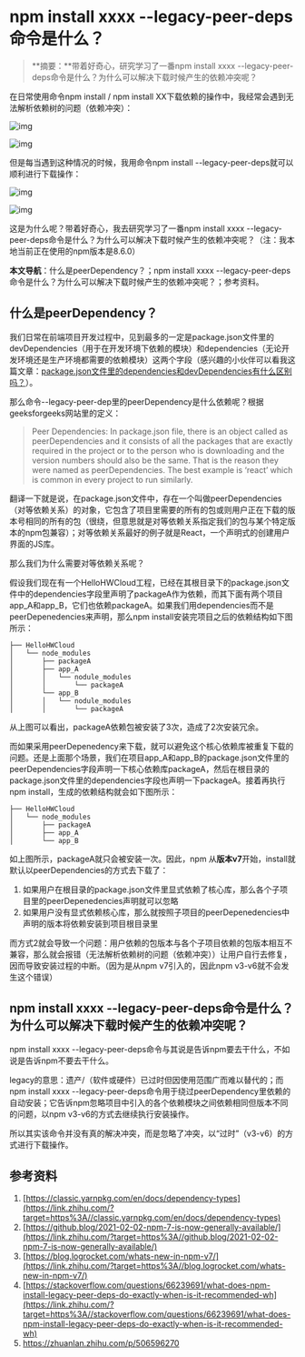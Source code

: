# npm install xxxx --legacy-peer-deps命令是什么？

> **摘要：**带着好奇心，研究学习了一番npm install xxxx --legacy-peer-deps命令是什么？为什么可以解决下载时候产生的依赖冲突呢？

在日常使用命令npm install / npm install XX下载依赖的操作中，我经常会遇到无法解析依赖树的问题（依赖冲突）：

![img](https://pic4.zhimg.com/80/v2-64d128e0832653b2cc3d2fd662012b53_720w.jpg)

![img](https://pic1.zhimg.com/80/v2-ff7697363976aa20c58c420b9a6a1edc_720w.jpg)

但是每当遇到这种情况的时候，我用命令npm install --legacy-peer-deps就可以顺利进行下载操作：

![img](https://pic4.zhimg.com/80/v2-497af2796fd6a4296c4c978539ce35ab_720w.jpg)

![img](https://pic2.zhimg.com/80/v2-72f025b47b241800d030f39b6c7e0859_720w.jpg)

这是为什么呢？带着好奇心，我去研究学习了一番npm install xxxx --legacy-peer-deps命令是什么？为什么可以解决下载时候产生的依赖冲突呢？（注：我本地当前正在使用的npm版本是8.6.0）

**本文导航**：什么是peerDependency？；npm install xxxx --legacy-peer-deps命令是什么？为什么可以解决下载时候产生的依赖冲突呢？；参考资料。

## 什么是peerDependency？

我们日常在前端项目开发过程中，见到最多的一定是package.json文件里的devDependencies（用于在开发环境下依赖的模块）和dependencies（无论开发环境还是生产环境都需要的依赖模块）这两个字段（感兴趣的小伙伴可以看我这篇文章：[package.json文件里的dependencies和devDependencies有什么区别吗？](https://link.zhihu.com/?target=https%3A//bbs.huaweicloud.com/blogs/346736)）。

那么命令--legacy-peer-dep里的peerDependency是什么依赖呢？根据geeksforgeeks网站里的定义：

> Peer Dependencies: In package.json file, there is an object called as peerDependencies and it consists of all the packages that are exactly required in the project or to the person who is downloading and the version numbers should also be the same. That is the reason they were named as peerDependencies. The best example is ‘react’ which is common in every project to run similarly.

翻译一下就是说，在package.json文件中，存在一个叫做peerDependencies（对等依赖关系）的对象，它包含了项目里需要的所有的包或则用户正在下载的版本号相同的所有的包（很绕，但意思就是对等依赖关系指定我们的包与某个特定版本的npm包兼容）；对等依赖关系最好的例子就是React，一个声明式的创建用户界面的JS库。

那么我们为什么需要对等依赖关系呢？

假设我们现在有一个HelloHWCloud工程，已经在其根目录下的package.json文件中的dependencies字段里声明了packageA作为依赖，而其下面有两个项目app_A和app_B，它们也依赖packageA。如果我们用dependencies而不是peerDepenedencies来声明，那么npm install安装完项目之后的依赖结构如下图所示：

```text
├── HelloHWCloud
│   └── node_modules
│       ├── packageA
│       ├── app_A
│       │   └── nodule_modules
│       │       └── packageA
│       └── app_B
│       │   └── nodule_modules
│       │       └── packageA
```

从上图可以看出，packageA依赖包被安装了3次，造成了2次安装冗余。

而如果采用peerDepenedency来下载，就可以避免这个核心依赖库被重复下载的问题。还是上面那个场景，我们在项目app_A和app_B的package.json文件里的peerDependencies字段声明一下核心依赖库packageA，然后在根目录的package.json文件里的dependencies字段也声明一下packageA。接着再执行npm install，生成的依赖结构就会如下图所示：

```text
├── HelloHWCloud
│   └── node_modules
│       ├── packageA
│       ├── app_A
│       └── app_B
```

如上图所示，packageA就只会被安装一次。因此，npm 从**版本v7**开始，install就默认以peerDependencies的方式去下载了：

1. 如果用户在根目录的package.json文件里显式依赖了核心库，那么各个子项目里的peerDepenedencies声明就可以忽略
2. 如果用户没有显式依赖核心库，那么就按照子项目的peerDepenedencies中声明的版本将依赖安装到项目根目录里

而方式2就会导致一个问题：用户依赖的包版本与各个子项目依赖的包版本相互不兼容，那么就会报错（无法解析依赖树的问题（依赖冲突））让用户自行去修复，因而导致安装过程的中断。（因为是从npm v7引入的，因此npm v3-v6就不会发生这个错误）

## npm install xxxx --legacy-peer-deps命令是什么？为什么可以解决下载时候产生的依赖冲突呢？

npm install xxxx --legacy-peer-deps命令与其说是告诉npm要去干什么，不如说是告诉npm不要去干什么。

legacy的意思：遗产/（软件或硬件）已过时但因使用范围广而难以替代的；而npm install xxxx --legacy-peer-deps命令用于绕过peerDependency里依赖的自动安装；它告诉npm忽略项目中引入的各个依赖模块之间依赖相同但版本不同的问题，以npm v3-v6的方式去继续执行安装操作。

所以其实该命令并没有真的解决冲突，而是忽略了冲突，以“过时”（v3-v6）的方式进行下载操作。

## 参考资料

1. [https://classic.yarnpkg.com/en/docs/dependency-types](https://link.zhihu.com/?target=https%3A//classic.yarnpkg.com/en/docs/dependency-types)
2. [https://github.blog/2021-02-02-npm-7-is-now-generally-available/](https://link.zhihu.com/?target=https%3A//github.blog/2021-02-02-npm-7-is-now-generally-available/)
3. [https://blog.logrocket.com/whats-new-in-npm-v7/](https://link.zhihu.com/?target=https%3A//blog.logrocket.com/whats-new-in-npm-v7/)
4. [https://stackoverflow.com/questions/66239691/what-does-npm-install-legacy-peer-deps-do-exactly-when-is-it-recommended-wh](https://link.zhihu.com/?target=https%3A//stackoverflow.com/questions/66239691/what-does-npm-install-legacy-peer-deps-do-exactly-when-is-it-recommended-wh)
4. https://zhuanlan.zhihu.com/p/506596270